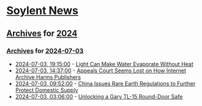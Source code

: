 # [Soylent News](../../../README.md)

## [Archives](../../index.md) for [2024](../index.md)

### [Archives](../../index.md) for [2024-07-03](index.md)

* [2024-07-03, 19:15:00](https://soylentnews.org/article.pl?sid=24/07/02/0610216&from=rss) - [Light Can Make Water Evaporate Without Heat](https://soylentnews.org/article.pl?sid=24/07/02/0610216&from=rss)
* [2024-07-03, 14:37:00](https://soylentnews.org/article.pl?sid=24/07/02/064224&from=rss) - [Appeals Court Seems Lost on How Internet Archive Harms Publishers](https://soylentnews.org/article.pl?sid=24/07/02/064224&from=rss)
* [2024-07-03, 09:52:00](https://soylentnews.org/article.pl?sid=24/07/02/061218&from=rss) - [China Issues Rare Earth Regulations to Further Protect Domestic Supply](https://soylentnews.org/article.pl?sid=24/07/02/061218&from=rss)
* [2024-07-03, 03:06:00](https://soylentnews.org/article.pl?sid=24/07/02/0117220&from=rss) - [Unlocking a Gary TL-15 Round-Door Safe](https://soylentnews.org/article.pl?sid=24/07/02/0117220&from=rss)
